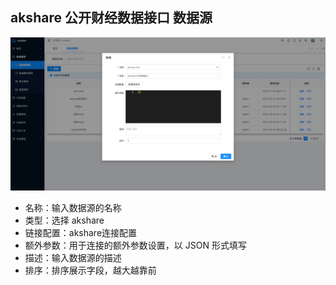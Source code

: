 akshare 公开财经数据接口 数据源
----

![输入图片说明](https://raw.githubusercontent.com/xuwei95/ezdata_press/master/images/datasource_akshare.png?raw=true "在这里输入图片标题")

- 名称：输入数据源的名称
- 类型：选择 akshare
- 链接配置：akshare连接配置
- 额外参数：用于连接的额外参数设置，以 JSON 形式填写
- 描述：输入数据源的描述
- 排序：排序展示字段，越大越靠前
